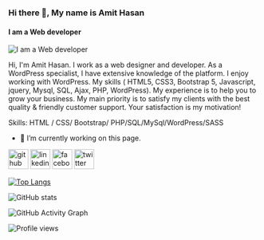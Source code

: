 ### Hi there 👋, My name is  Amit Hasan
#### I am a Web developer
![I am a Web developer](https://pbs.twimg.com/profile_banners/1517219742586912768/1661443546/600x200)

Hi,
I'm Amit Hasan. I work as a web designer and developer. As a WordPress specialist, I have extensive knowledge of the platform. I enjoy working with WordPress. My skills ( HTML5, CSS3, Bootstrap 5, Javascript, jquery, Mysql, SQL, Ajax, PHP, WordPress). My experience is to help you to grow your business. My main priority is to satisfy my clients with the best quality & friendly customer support.
Your satisfaction is my motivation!

Skills: HTML / CSS/ Bootstrap/ PHP/SQL/MySql/WordPress/SASS

- 🔭 I’m currently working on this page. 


[<img src='https://cdn.jsdelivr.net/npm/simple-icons@3.0.1/icons/github.svg' alt='github' height='40'>](https://github.com/coderamit01)  [<img src='https://cdn.jsdelivr.net/npm/simple-icons@3.0.1/icons/linkedin.svg' alt='linkedin' height='40'>](https://www.linkedin.com/in/procoderamit/)  [<img src='https://cdn.jsdelivr.net/npm/simple-icons@3.0.1/icons/facebook.svg' alt='facebook' height='40'>](https://www.facebook.com/procoderamit)  [<img src='https://cdn.jsdelivr.net/npm/simple-icons@3.0.1/icons/twitter.svg' alt='twitter' height='40'>](https://twitter.com/procoderamit)  

[![Top Langs](https://github-readme-stats.vercel.app/api/top-langs/?username=coderamit01)](https://github.com/anuraghazra/github-readme-stats)

![GitHub stats](https://github-readme-stats.vercel.app/api?username=coderamit01&show_icons=true&count_private=true)  

![GitHub Activity Graph](https://activity-graph.herokuapp.com/graph?username=coderamit01)  

![Profile views](https://gpvc.arturio.dev/coderamit01)  
